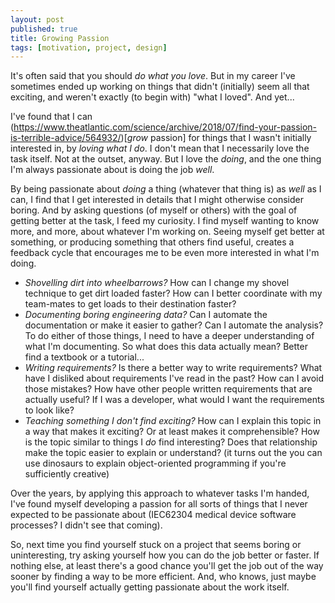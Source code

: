 ```yaml
---
layout: post
published: true
title: Growing Passion
tags: [motivation, project, design]
---
```


It's often said that you should *do what you love*. But in my career I've sometimes ended up working on things
that didn't (initially) seem all that exciting, and weren't exactly (to begin with) "what I loved".  And yet...

I've found that I can (https://www.theatlantic.com/science/archive/2018/07/find-your-passion-is-terrible-advice/564932/)[*grow* passion] for things that I wasn't initially interested in, by *loving what I do*. I don't mean that I necessarily love the task itself. Not at the outset, anyway. But I love the *doing*, and the one thing I'm always passionate about is doing the job *well*.

By being passionate about *doing* a thing (whatever that thing is) as *well* as I can, I find that I get interested in details that I might otherwise consider boring. And by asking questions (of myself or others) with the goal of getting better at the task, I feed my curiosity. I find myself wanting to know more, and more, about whatever I'm working on. Seeing myself get better at something, or producing something that others find useful, creates a feedback cycle that encourages me to be even more interested in what I'm doing.

* *Shovelling dirt into wheelbarrows?* How can I change my shovel technique to get dirt loaded faster? How can I better coordinate with my team-mates to get loads to their destination faster?
* *Documenting boring engineering data?* Can I automate the documentation or make it easier to gather? Can I automate the analysis? To do either of those things, I need to have a deeper understanding of what I'm documenting. So what does this data actually mean? Better find a textbook or a tutorial...
* *Writing requirements?* Is there a better way to write requirements? What have I disliked about requirements I've read in the past? How can I avoid those mistakes? How have other people written requirements that are actually useful? If I was a developer, what would I want the requirements to look like?
* *Teaching something I don't find exciting?* How can I explain this topic in a way that makes it exciting? Or at least makes it comprehensible? How is the topic similar to things I *do* find interesting? Does that relationship make the topic easier to explain or understand? (it turns out the you can use dinosaurs to explain object-oriented programming if you're sufficiently creative)

Over the years, by applying this approach to whatever tasks I'm handed, I've found myself developing a passion for all sorts of things that I never expected to be passionate about (IEC62304 medical device software processes? I didn't see that coming).

So, next time you find yourself stuck on a project that seems boring or uninteresting, try asking yourself how you can do the job better or faster. If nothing else, at least there's a good chance you'll get the job out of the way sooner by finding a way to be more efficient. And, who knows, just maybe you'll find yourself actually getting passionate about the work itself.
